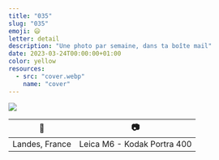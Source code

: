 ```yaml
---
title: "035"
slug: "035"
emoji: 😃
letter: detail
description: "Une photo par semaine, dans ta boîte mail"
date: 2023-03-24T00:00:00+01:00
color: yellow
resources:
  - src: "cover.webp"
    name: "cover"
---
```

![](cover)

📍 | 📷
---|---
Landes, France | Leica M6 - Kodak Portra 400
